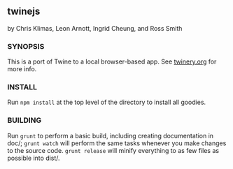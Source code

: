 twinejs
-------

by Chris Klimas, Leon Arnott, Ingrid Cheung, and Ross Smith

### SYNOPSIS

This is a port of Twine to a local browser-based app. See
[twinery.org](http://twinery.org) for more info.

### INSTALL

Run `npm install` at the top level of the directory to install all goodies.

### BUILDING

Run `grunt` to perform a basic build, including creating documentation in doc/;
`grunt watch` will perform the same tasks whenever you make changes to the
source code. `grunt release` will minify everything to as few files as possible
into dist/.

